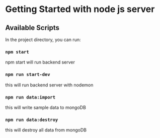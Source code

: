 # Getting Started with node js server

## Available Scripts

In the project directory, you can run:

### `npm start`

npm start will run backend server

### `npm run start-dev`

this will run backend server with nodemon

### `npm run data:import`

this will write sample data to mongoDB

### `npm run data:destroy`

this will destroy all data from mongoDB
